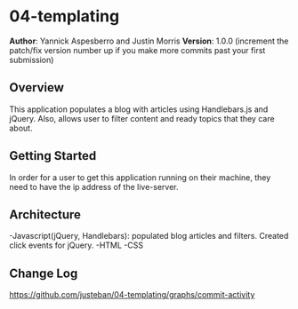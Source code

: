 # 04-templating

**Author**: Yannick Aspesberro and Justin Morris
**Version**: 1.0.0 (increment the patch/fix version number up if you make more commits past your first submission)

## Overview
This application populates a blog with articles using Handlebars.js and jQuery. Also, allows user to filter content and ready topics that they care about.

## Getting Started
In order for a user to get this application running on their machine, they need to have the ip address of the live-server.

## Architecture
-Javascript(jQuery, Handlebars): populated blog articles and filters. Created click events for jQuery.
-HTML
-CSS

## Change Log
https://github.com/justeban/04-templating/graphs/commit-activity 